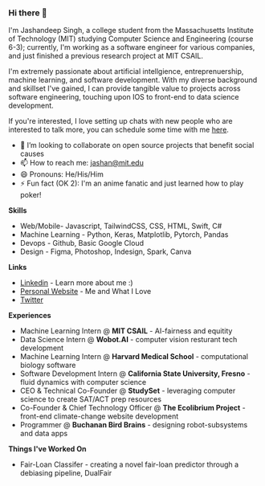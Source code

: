 ### Hi there 👋

I'm Jashandeep Singh, a college student from the Massachusetts Institute of Technology (MIT) studying Computer Science and Engineering (course 6-3); currently, I'm working as a software engineer for various companies, and just finished a previous research project at MIT CSAIL.

I'm extremely passionate about artificial intellgience, entreprenuership, machine learning, and software development. With my diverse background and skillset I've gained, I can provide tangible value to projects across software engineering, touching upon IOS to front-end to data science development.

If you're interested, I love setting up chats with new people who are interested to talk more, you can schedule some time with me [here](https://calendly.com/jashan-12/30min).

- 👯 I’m looking to collaborate on open source projects that benefit social causes
- 📫 How to reach me: jashan@mit.edu
- 😄 Pronouns: He/His/Him
- ⚡ Fun fact (OK 2): I'm an anime fanatic and just learned how to play poker!

**Skills**
- Web/Mobile- Javascript, TailwindCSS, CSS, HTML, Swift, C#
- Machine Learning - Python, Keras, Matplotlib, Pytorch, Pandas
- Devops - Github, Basic Google Cloud
- Design - Figma, Photoshop, Indesign, Spark, Canva

**Links**
- [Linkedin](https://www.linkedin.com/in/jashan12/) - Learn more about me :)
- [Personal Website](http://www.mit.edu/~jashan/index.html) - Me and What I Love
- [Twitter](https://twitter.com/JSingh_126)

**Experiences**
- Machine Learning Intern @ **MIT CSAIL** - AI-fairness and equitity 
- Data Science Intern @ **Wobot.AI** - computer vision resturant tech development
- Machine Learning Intern @ **Harvard Medical School** - computational biology software 
- Software Development Intern @ **California State University, Fresno** - fluid dynamics with computer science 
- CEO & Technical Co-Founder @ **StudySet** - leveraging computer science to create SAT/ACT prep resources
- Co-Founder & Chief Technology Officer @ **The Ecolibrium Project** - front-end climate-change website development
- Programmer @ **Buchanan Bird Brains** - designing robot-subsystems and data apps

**Things I've Worked On**
- Fair-Loan Classifer - creating a novel fair-loan predictor through a debiasing pipeline, DualFair
